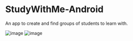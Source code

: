 # StudyWithMe-Android
An app to create and find groups of students to learn with. 


![image](https://user-images.githubusercontent.com/60469464/159343115-3a81c950-6715-4058-9907-d4fb9209a8a8.png)
![image](https://user-images.githubusercontent.com/60469464/159343390-8d5bf799-b26c-466b-a570-abd736ff2d35.png)

